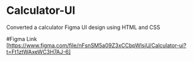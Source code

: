 # Calculator-UI
Converted  a calculator Figma UI design using HTML and CSS

#Figma Link
[https://www.figma.com/file/nFsnSM5a09Z3xCCbpWlsjU/Calculator-ui?t=Ft1ztWAxeWC3H7AJ-6]
